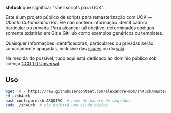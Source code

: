 **sh4uck** que significar "shell scripts para UCK".

Este é um projeto público de scripts para remasterização com UCK — _Ubuntu Cutomization Kit_. Ele não conterá informação identificadora, particular ou privada. Para alcançar tal obejtivo, determinados códigos somente existirão em Git e GitHub como exemplos genéricos ou templates.

Quaisquer informações identificadoras, particulares ou privadas serão sumariamente apagadas, inclusive das [issues] ou do [wiki].

Na medida do possível, tudo aqui está dedicado ao domínio público sob licença [CC0 1.0 Universal][CC0].

[issues]: ../../issues
[wiki]: ../..wiki
[CC0]: https://creativecommons.org/publicdomain/zero/1.0/deed.pt_BR

## Uso

```sh
wget -O - https://raw.githubusercontent.com/alexandre-mbm/sh4uck/master/get.sh | bash
cd ~/sh4uck
bash configure.sh ARQUIVO  # nome do pacote de segredos
sudo ./sh4uck  # ele exibirá uma ajuda básica
```
